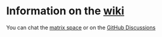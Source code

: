 # Information on the [wiki](https://github.com/xKiraiChan/FunctionalVRC/wiki)
You can chat the [matrix space](https://matrix.to/#/#functionalvrc:matrix.org) or on the [GitHub Discussions](https://github.com/xKiraiChan/FunctionalVRC/discussions)
